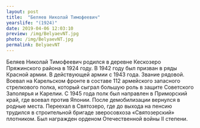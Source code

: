 ```yaml
---
layout: post
title:  "Беляев Николай Тимофеевич"
yearslife: "(1924)"
date: 2019-04-06 12:03:10
preview: /img/BelyaevNT.jpg
photo: /img/BelyaevNT.jpg
permalink: BelyaevNT
---
```


Беляев Николай Тимофеевич родился в деревне Кескозеро Пряжинского района в 1924 году. В 1942 году был призван в ряды Красной армии. В действующей армии с 1943 года. Звание рядовой. Воевал на Карельском фронте в составе 112 армейского запасного стрелкового полка, который сыграл большую роль в защите Советского Заполярья и Карелии. С 1945 года полк был направлен в Приморский край, где воевал против Японии. После демобилизации вернулся в родные места. Переехал в Святозеро, где до выхода на пенсию трудился в строительной бригаде зверосовхоза «Святозерский» плотником. Был награжден орденом Отечественной войны II степени.